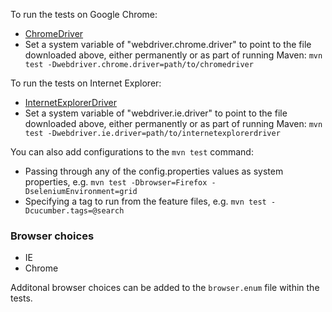 

To run the tests on Google Chrome:
* [ChromeDriver](https://sites.google.com/a/chromium.org/chromedriver/)
* Set a system variable of "webdriver.chrome.driver" to point to the file downloaded above, either permanently or as part of running Maven: `mvn test -Dwebdriver.chrome.driver=path/to/chromedriver`

To run the tests on Internet Explorer:
* [InternetExplorerDriver](https://github.com/SeleniumHQ/selenium/wiki/InternetExplorerDriver)
* Set a system variable of "webdriver.ie.driver" to point to the file downloaded above, either permanently or as part of running Maven: `mvn test -Dwebdriver.ie.driver=path/to/internetexplorerdriver`



You can also add configurations to the `mvn test` command:
* Passing through any of the config.properties values as system properties, e.g. `mvn test -Dbrowser=Firefox -DseleniumEnvironment=grid`
* Specifying a tag to run from the feature files, e.g. `mvn test -Dcucumber.tags=@search`

### Browser choices
* IE
* Chrome

Additonal browser choices can be added to the `browser.enum` file within the tests.